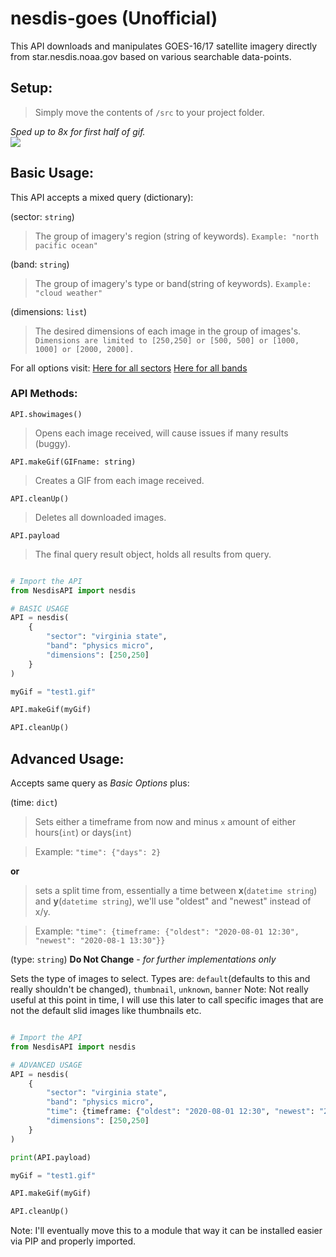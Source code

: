 # nesdis-goes (Unofficial)
This API downloads and manipulates GOES-16/17 satellite imagery directly from star.nesdis.noaa.gov based on various searchable data-points. 

## Setup:
> Simply move the contents of `/src` to your project folder.

*Sped up to 8x for first half of gif.*
<br/>
![](https://raw.githubusercontent.com/hostinfodev/nesdis-goes/master/ezgif-1-41d268808025.gif)


## Basic Usage:
This API accepts a mixed query (dictionary):

(sector: `string`)
> The group of imagery's region (string of keywords).
``Example: "north pacific ocean"``

(band: `string`)
> The group of imagery's type or band(string of keywords).
``Example: "cloud weather"``

(dimensions: `list`)
> The desired dimensions of each image in the group of images's.
``Dimensions are limited to [250,250] or [500, 500] or [1000, 1000] or [2000, 2000].``

For all options visit:
[Here for all sectors](https://www.star.nesdis.noaa.gov/goes/index.php)
[Here for all bands](https://www.star.nesdis.noaa.gov/goes/conus.php?sat=G17)

### API Methods:
`API.showimages()`
<br/>
> Opens each image received, will cause issues if many results (buggy).

`API.makeGif(GIFname: string)`
<br/>
> Creates a GIF from each image received.

`API.cleanUp()`
<br/>
> Deletes all downloaded images.

`API.payload`
<br/>
> The final query result object, holds all results from query.


```python

# Import the API
from NesdisAPI import nesdis

# BASIC USAGE
API = nesdis(
    {
        "sector": "virginia state",
        "band": "physics micro",
        "dimensions": [250,250]
    }
)

myGif = "test1.gif"

API.makeGif(myGif)

API.cleanUp()
```


## Advanced Usage:

Accepts same query as *Basic Options* plus:

(time: `dict`)
> Sets either a timeframe from now and minus `x` amount of either hours(`int`) or days(`int`) 

> Example: `"time": {"days": 2}`

**or**

> sets a split time from, essentially a time between **x**(`datetime string`) and **y**(`datetime string`),
we'll use "oldest" and "newest" instead of x/y.

> Example: `"time": {timeframe: {"oldest": "2020-08-01 12:30", "newest": "2020-08-1 13:30"}}`

(type: `string`) 
**Do Not Change** - *for further implementations only*

Sets the type of images to select.
Types are: `default`(defaults to this and really shouldn't be changed), `thumbnail`, `unknown`, `banner`
Note: Not really useful at this point in time, I will use this later to call specific images that are not the default slid images like thumbnails etc.

```python

# Import the API
from NesdisAPI import nesdis

# ADVANCED USAGE
API = nesdis(
    {
        "sector": "virginia state",
        "band": "physics micro",
        "time": {timeframe: {"oldest": "2020-08-01 12:30", "newest": "2020-08-30 23:30"}},
        "dimensions": [250,250]
    }
)

print(API.payload)

myGif = "test1.gif"

API.makeGif(myGif)

API.cleanUp()
```

Note: I'll eventually move this to a module that way it can be installed easier via PIP and properly imported.
